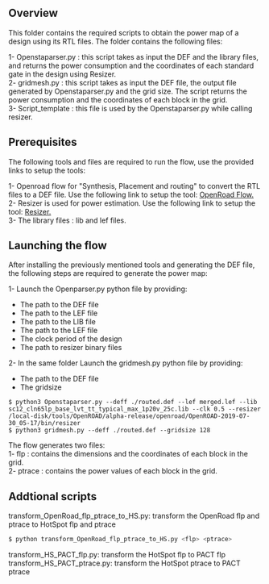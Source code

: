Overview
--------

This folder contains the required scripts to obtain the power map of a design using its RTL files. The folder contains the following files:  
  
1- Openstaparser.py : this script takes as input the DEF and the library files, and returns the power consumption and the coordinates of each standard gate in the design using Resizer.  
2- gridmesh.py : this script takes as input the DEF file, the output file generated by Openstaparser.py and the grid size. The script returns the power consumption and the coordinates of each block in the grid.  
3- Script_template : this file is used by the Openstaparser.py while calling resizer.  

Prerequisites
-------------

The following tools and files are required to run the flow, use the provided links to setup the tools:
  
1- Openroad flow for "Synthesis, Placement and routing" to convert the RTL files to a DEF file. Use the following link to setup the tool: [OpenRoad Flow.](https://github.com/The-OpenROAD-Project/OpenROAD-flow/tree/master/flow)    
2- Resizer is used for power estimation. Use the following link to setup the tool: [Resizer.](https://github.com/The-OpenROAD-Project-Attic/Resizer)    
3- The library files : lib and lef files.  


Launching the flow
------------------

After installing the previously mentioned tools and generating the DEF file, the following steps are required to generate the power map:  
  
  
1- Launch the Openparser.py python file by providing:  
  - The path to the DEF file  
  - The path to the LEF file  
  - The path to the LIB file  
  - The path to the LEF file
  - The clock period of the design    
  - The path to resizer binary files  
 
2- In the same folder Launch  the gridmesh.py  python file by providing:  
  - The path to the DEF file  
  - The gridsize  
  
  ```
$ python3 Openstaparser.py --deff ./routed.def --lef merged.lef --lib sc12_cln65lp_base_lvt_tt_typical_max_1p20v_25c.lib --clk 0.5 --resizer /local-disk/tools/OpenROAD/alpha-release/openroad/OpenROAD-2019-07-30_05-17/bin/resizer
$ python3 gridmesh.py --deff ./routed.def --gridsize 128
```
  


The flow generates two files:  
1- flp : contains the dimensions and the coordinates of each block in the grid.  
2- ptrace : contains the power values of each block in the grid. 

Addtional scripts
------------------

transform_OpenRoad_flp_ptrace_to_HS.py: transform the OpenRoad flp and ptrace to HotSpot flp and ptrace

```python
$ python transform_OpenRoad_flp_ptrace_to_HS.py <flp> <ptrace>
```
  

transform_HS_PACT_flp.py: transform the HotSpot flp to PACT flp
transform_HS_PACT_ptrace.py: transform the HotSpot ptrace to PACT ptrace
